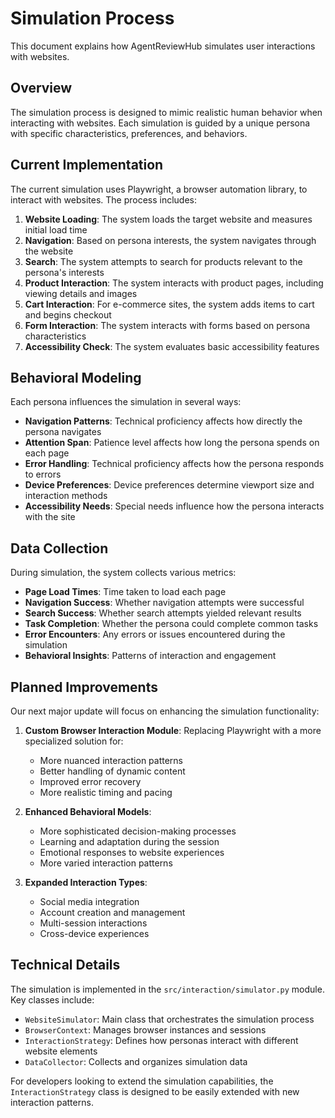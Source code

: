 # Simulation Process

This document explains how AgentReviewHub simulates user interactions with websites.

## Overview

The simulation process is designed to mimic realistic human behavior when interacting with websites. Each simulation is guided by a unique persona with specific characteristics, preferences, and behaviors.

## Current Implementation

The current simulation uses Playwright, a browser automation library, to interact with websites. The process includes:

1. **Website Loading**: The system loads the target website and measures initial load time
2. **Navigation**: Based on persona interests, the system navigates through the website
3. **Search**: The system attempts to search for products relevant to the persona's interests
4. **Product Interaction**: The system interacts with product pages, including viewing details and images
5. **Cart Interaction**: For e-commerce sites, the system adds items to cart and begins checkout
6. **Form Interaction**: The system interacts with forms based on persona characteristics
7. **Accessibility Check**: The system evaluates basic accessibility features

## Behavioral Modeling

Each persona influences the simulation in several ways:

- **Navigation Patterns**: Technical proficiency affects how directly the persona navigates
- **Attention Span**: Patience level affects how long the persona spends on each page
- **Error Handling**: Technical proficiency affects how the persona responds to errors
- **Device Preferences**: Device preferences determine viewport size and interaction methods
- **Accessibility Needs**: Special needs influence how the persona interacts with the site

## Data Collection

During simulation, the system collects various metrics:

- **Page Load Times**: Time taken to load each page
- **Navigation Success**: Whether navigation attempts were successful
- **Search Success**: Whether search attempts yielded relevant results
- **Task Completion**: Whether the persona could complete common tasks
- **Error Encounters**: Any errors or issues encountered during the simulation
- **Behavioral Insights**: Patterns of interaction and engagement

## Planned Improvements

Our next major update will focus on enhancing the simulation functionality:

1. **Custom Browser Interaction Module**: Replacing Playwright with a more specialized solution for:
   - More nuanced interaction patterns
   - Better handling of dynamic content
   - Improved error recovery
   - More realistic timing and pacing

2. **Enhanced Behavioral Models**:
   - More sophisticated decision-making processes
   - Learning and adaptation during the session
   - Emotional responses to website experiences
   - More varied interaction patterns

3. **Expanded Interaction Types**:
   - Social media integration
   - Account creation and management
   - Multi-session interactions
   - Cross-device experiences

## Technical Details

The simulation is implemented in the `src/interaction/simulator.py` module. Key classes include:

- `WebsiteSimulator`: Main class that orchestrates the simulation process
- `BrowserContext`: Manages browser instances and sessions
- `InteractionStrategy`: Defines how personas interact with different website elements
- `DataCollector`: Collects and organizes simulation data

For developers looking to extend the simulation capabilities, the `InteractionStrategy` class is designed to be easily extended with new interaction patterns. 